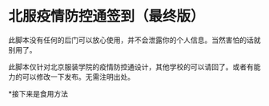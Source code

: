 北服疫情防控通签到（最终版）
===============
此脚本没有任何的后门可以放心使用，并不会泄露你的个人信息。当然害怕的话就别用了。

此脚本仅针对北京服装学院的疫情防控通设计，其他学校的可以请回了。或者有能力的可以修改一下发布。无需注明出处。<br>

 *接下来是食用方法


